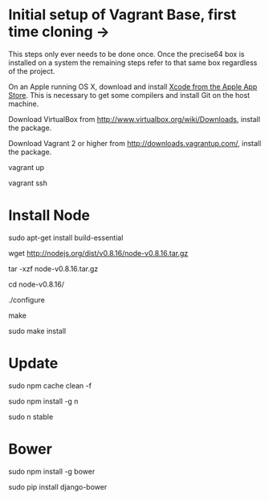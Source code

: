 # Initial setup of Vagrant Base, first time cloning ->
This steps only ever needs to be done once. Once the precise64 box is installed on a system the remaining steps refer to that same box regardless of the project.

On an Apple running OS X, download and install [Xcode from the Apple App Store](https://itunes.apple.com/us/app/xcode/id497799835?ls=1&mt=12). This is necessary to get some compilers and install Git on the host machine.

Download VirtualBox from http://www.virtualbox.org/wiki/Downloads, install the package.

Download Vagrant 2 or higher from http://downloads.vagrantup.com/, install the package.

vagrant up

vagrant ssh


# Install Node
sudo apt-get install build-essential

wget http://nodejs.org/dist/v0.8.16/node-v0.8.16.tar.gz

tar -xzf node-v0.8.16.tar.gz

cd node-v0.8.16/

./configure

make

sudo make install

# Update
sudo npm cache clean -f

sudo npm install -g n

sudo n stable

# Bower
sudo npm install -g bower

sudo pip install django-bower
